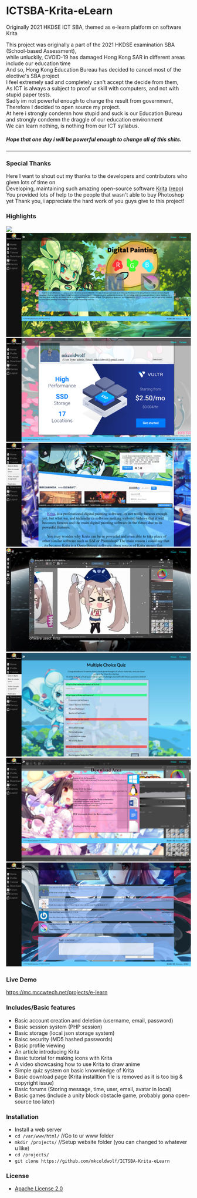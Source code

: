 # ICTSBA-Krita-eLearn
Originally 2021 HKDSE ICT SBA, themed as e-learn platform on software Krita

This project was originally a part of the 2021 HKDSE examination SBA (School-based Assessment),\
while unluckily, CVOID-19 has damaged Hong Kong SAR in different areas include our education time\
And so, Hong Kong Education Bureau has decided to cancel most of the elective's SBA project\
I feel extremely sad and completely can't accept the decide from them,\
As ICT is always a subject to proof ur skill with computers, and not with stupid paper tests.\
Sadly im not powerful enough to change the result from government,\
Therefore I decided to open source my project.\
At here i strongly condemn how stupid and suck is our Education Bureau\
and strongly condemn the draggle of our education environment\
We can learn nothing, is nothing from our ICT syllabus.

##### Hope that one day i will be powerful enough to change all of this shits.

---

### Special Thanks
Here I want to shout out my thanks to the developers and contributors who given lots of time on\
Developing, maintaining such amazing open-source software [Krita](https://Krita.org) ([repo](https://github.com/KDE/krita))\
You provided lots of help to the people that wasn't able to buy Photoshop yet
Thank you, i appreciate the hard work of you guys give to this project!

### Highlights
![](/file/preview-images/mc.mccwtech.net_projects_e-learn_login_(1080p%20onitor).png?raw=true)
![](/file/preview-images/mc.mccwtech.net_projects_e-learn_(1080p%20Monitor).png?raw=true)
![](/file/preview-images/mc.mccwtech.net_projects_e-learn_profile(1080p%20Monitor).png?raw=true)
![](/file/preview-images/mc.mccwtech.net_projects_e-learn_tutorial_intro_(1080p%20Monitor).png?raw=true)
![](/file/preview-images/mc.mccwtech.net_projects_e-learn_tutorial_video-sample_(1080p%20Monitor).png?raw=true)
![](/file/preview-images/mc.mccwtech.net_projects_e-learn_tutorial_final-quiz_(1080p%20Monitor).png?raw=true)
![](/file/preview-images/mc.mccwtech.net_projects_e-learn_download(1080p%20Monitor).png?raw=true)
![](/file/preview-images/mc.mccwtech.net_projects_e-learn_forum(1080p%20Monitor).png?raw=true)

### Live Demo
https://mc.mccwtech.net/projects/e-learn

### Includes/Basic features
  - Basic account creation and deletion (username, email, password)
  - Basic session system (PHP session)
  - Basic storage (local json storage system)
  - Baisc security (MD5 hashed passwords)
  - Basic profile viewing
  - An article introducing Krita
  - Basic tutorial for making icons with Krita
  - A video showcasing how to use Krita to draw anime
  - Simple quiz system on basic knownledge of Krita
  - Basic download page (Krita installtion file is removed as it is too big & copyright issue)
  - Basic forums (Storing message, time, user, email, avatar in local)
  - Basic games (include a unity block obstacle game, probably gona open-source too later)

### Installation
  - Install a web server
  - ```cd /var/www/html/``` //Go to ur www folder
  - ```mkdir /projects/``` //Setup website folder (you can changed to whatever u like)
  - ```cd /projects/```
  - ```git clone https://github.com/mkcoldwolf/ICTSBA-Krita-eLearn```

### License
  - [Apache License 2.0](LICENSE.txt)
